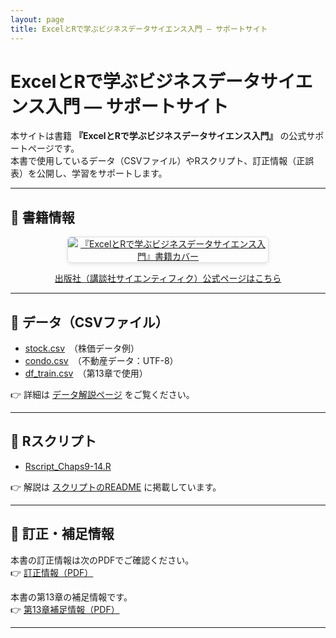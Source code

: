 ```yaml
---
layout: page
title: ExcelとRで学ぶビジネスデータサイエンス入門 ― サポートサイト
---
```


# ExcelとRで学ぶビジネスデータサイエンス入門 ― サポートサイト

本サイトは書籍 **『ExcelとRで学ぶビジネスデータサイエンス入門』** の公式サポートページです。  
本書で使用しているデータ（CSVファイル）やRスクリプト、訂正情報（正誤表）を公開し、学習をサポートします。  

---

## 📘 書籍情報

<p align="center">
  <a href="https://www.kspub.co.jp/book/detail/5411339.html" target="_blank" rel="noopener">
    <img src="{{ '/assets/images/bdser-cover.jpg' | relative_url }}" 
         alt="『ExcelとRで学ぶビジネスデータサイエンス入門』書籍カバー" 
         style="max-width: 320px; height: auto; border: 1px solid #ddd; border-radius: 6px; box-shadow: 0 2px 6px rgba(0,0,0,0.1);">
  </a>
</p>

<p align="center">
  <a href="https://www.kspub.co.jp/book/detail/5411339.html" target="_blank" rel="noopener">
    出版社（講談社サイエンティフィク）公式ページはこちら
  </a>
</p>

---

## 📂 データ（CSVファイル）

- [stock.csv](./data/stock.csv)　（株価データ例）  
- [condo.csv](./data/condo.csv)　（不動産データ：UTF-8）  
- [df_train.csv](./data/df_train.csv)　（第13章で使用）

👉 詳細は [データ解説ページ](./data/README.md) をご覧ください。  

---

## 📜 Rスクリプト

- [Rscript_Chaps9-14.R](./scripts/Rscript_Chaps9-14.R)  

👉 解説は [スクリプトのREADME](./scripts/README.md) に掲載しています。  

---

## 📑 訂正・補足情報
本書の訂正情報は次のPDFでご確認ください。  
👉 [訂正情報（PDF）](./docs/nme_2025.pdf)

本書の第13章の補足情報です。  
👉 [第13章補足情報（PDF）](./docs/chap_13_supplementary.pdf)

---

